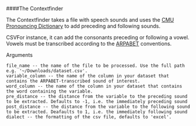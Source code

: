 ####The Contextfinder

The Contextfinder takes a file with speech sounds and uses the [CMU Pronouncing Dictionary](http://www.speech.cs.cmu.edu/cgi-bin/cmudict) to add preceding and following sounds.

CSVFor instance, it can add the consonants preceding or following a vowel. Vowels must be transcribed according to the [ARPABET](https://en.wikipedia.org/wiki/Arpabet) conventions. 

Arguments

    file_name -- the name of the file to be processed. Use the full path e.g. '~/Downloads/dataset.csv'.
    variable_column -- the name of the column in your dataset that contains the ARPABET-transcribed sound of interest.
    word_column -- the name of the column in your dataset that contains the word containing the variable.
    pre_distance -- the distance from the variable to the preceding sound to be extracted. Defaults to -1, i.e. the immediately preceding sound
    post_distance -- the distance from the variable to the following sound to be extracted. Deafaults to 1, i.e. the immediately following sound
    dialect -- the formatting of the csv file, defaults to 'excel'. 


